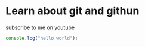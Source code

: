 # Learn about git and githun

subscribe to me on youtube

```javascript
console.log("hello world");
```
